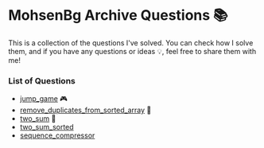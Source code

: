 # MohsenBg Archive Questions 📚
This is a collection of the questions I've solved. You can check how I solve them, and if you have any questions or ideas 💡, feel free to share them with me! 

### List of Questions
* [jump_game](./jump_game/README.md) 🎮
* [remove_duplicates_from_sorted_array](./remove_duplicates_from_sorted_array/README.md) 🔄
* [two_sum](./two_sum/README.md) 🧮
* [two_sum_sorted](./two_sum_sorted/README.md) 
* [sequence_compressor](./sequence_compressor/README.md) 